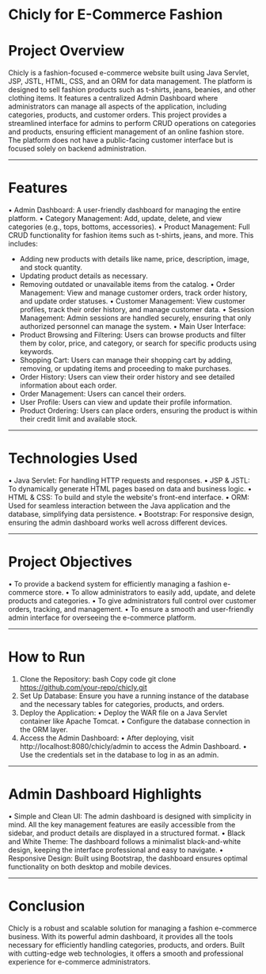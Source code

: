 # Chicly for E-Commerce Fashion
# Project Overview
Chicly is a fashion-focused e-commerce website built using Java Servlet, JSP, JSTL, HTML, CSS, and an ORM for data management. The platform is designed to sell fashion products such as t-shirts, jeans, beanies, and other clothing items. It features a centralized Admin Dashboard where administrators can manage all aspects of the application, including categories, products, and customer orders.
This project provides a streamlined interface for admins to perform CRUD operations on categories and products, ensuring efficient management of an online fashion store. The platform does not have a public-facing customer interface but is focused solely on backend administration.
________________________________________
# Features
•	Admin Dashboard: A user-friendly dashboard for managing the entire platform.
•	Category Management: Add, update, delete, and view categories (e.g., tops, bottoms, accessories).
•	Product Management: Full CRUD functionality for fashion items such as t-shirts, jeans, and more. This includes:
  -	Adding new products with details like name, price, description, image, and stock quantity.
  - Updating product details as necessary.
  - Removing outdated or unavailable items from the catalog.
•	Order Management: View and manage customer orders, track order history, and update order statuses.
•	Customer Management: View customer profiles, track their order history, and manage customer data.
•	Session Management: Admin sessions are handled securely, ensuring that only authorized personnel can manage the system.
• Main User Interface:
  - Product Browsing and Filtering: Users can browse products and filter them by color, price, and category, or search for specific products using keywords.
  - Shopping Cart: Users can manage their shopping cart by adding, removing, or updating items and proceeding to make purchases.
  - Order History: Users can view their order history and see detailed information about each order.
  - Order Management: Users can cancel their orders.
  - User Profile: Users can view and update their profile information.
  - Product Ordering: Users can place orders, ensuring the product is within their credit limit and available stock.
________________________________________
# Technologies Used
•	Java Servlet: For handling HTTP requests and responses.
•	JSP & JSTL: To dynamically generate HTML pages based on data and business logic.
•	HTML & CSS: To build and style the website's front-end interface.
•	ORM: Used for seamless interaction between the Java application and the database, simplifying data persistence.
•	Bootstrap: For responsive design, ensuring the admin dashboard works well across different devices.
________________________________________
# Project Objectives
•	To provide a backend system for efficiently managing a fashion e-commerce store.
•	To allow administrators to easily add, update, and delete products and categories.
•	To give administrators full control over customer orders, tracking, and management.
•	To ensure a smooth and user-friendly admin interface for overseeing the e-commerce platform.
________________________________________
# How to Run
1.	Clone the Repository:
bash
Copy code
git clone https://github.com/your-repo/chicly.git
2.	Set Up Database: Ensure you have a running instance of the database and the necessary tables for categories, products, and orders.
3.	Deploy the Application:
  •	Deploy the WAR file on a Java Servlet container like Apache Tomcat.
  •	Configure the database connection in the ORM layer.
4.	Access the Admin Dashboard:
  •	After deploying, visit http://localhost:8080/chicly/admin to access the Admin Dashboard.
  •	Use the credentials set in the database to log in as an admin.
________________________________________
# Admin Dashboard Highlights
•	Simple and Clean UI: The admin dashboard is designed with simplicity in mind. All the key management features are easily accessible from the sidebar, and product details are displayed in a structured format.
•	Black and White Theme: The dashboard follows a minimalist black-and-white design, keeping the interface professional and easy to navigate.
•	Responsive Design: Built using Bootstrap, the dashboard ensures optimal functionality on both desktop and mobile devices.
________________________________________
# Conclusion
Chicly is a robust and scalable solution for managing a fashion e-commerce business. With its powerful admin dashboard, it provides all the tools necessary for efficiently handling categories, products, and orders. Built with cutting-edge web technologies, it offers a smooth and professional experience for e-commerce administrators.
